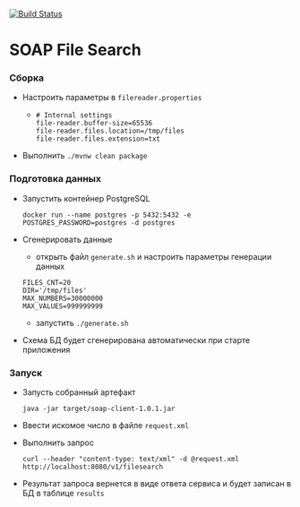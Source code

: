 [![Build Status](https://travis-ci.org/aydarik/soap-client.svg?branch=master)](https://travis-ci.org/aydarik/soap-client)

# SOAP File Search

### Сборка
* Настроить параметры в `filereader.properties`
    * ```
      # Internal settings
      file-reader.buffer-size=65536
      file-reader.files.location=/tmp/files
      file-reader.files.extension=txt
      ```
* Выполнить `./mvnw clean package`

### Подготовка данных
* Запустить контейнер PostgreSQL
    ```
    docker run --name postgres -p 5432:5432 -e POSTGRES_PASSWORD=postgres -d postgres
    ```

* Сгенерировать данные
    * открыть файл `generate.sh` и настроить параметры генерации данных
    ```
    FILES_CNT=20
    DIR='/tmp/files'
    MAX_NUMBERS=30000000
    MAX_VALUES=999999999
    ```
    * запустить `./generate.sh`
    
* Схема БД будет сгенерирована автоматически при старте приложения

### Запуск
* Запусть собранный артефакт
    ```
    java -jar target/soap-client-1.0.1.jar
    ```

* Ввести искомое число в файле `request.xml`

* Выполнить запрос
    ```
    curl --header "content-type: text/xml" -d @request.xml http://localhost:8080/v1/filesearch
    ```

* Результат запроса вернется в виде ответа сервиса и будет записан в БД в таблице `results`